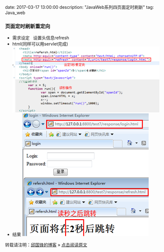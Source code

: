 date: 2017-03-17  13:00:00
description: "JavaWeb系列四页面定时刷新"
tag: Java_web
### 页面定时刷新重定向
* 需求设定
&nbsp;&nbsp;设置头信息refresh<br />
* html(同样可以用servlet完成)
![no](/assets/active_images/javaweb/4/1.png)
* 结果
![no](/assets/active_images/javaweb/4/2.png)

转载请注明：[邱国锋的博客](http://qiuguofeng.com) » [点击阅读原文](http://qiuguofeng.com/2017/03/JavaWeb系列四页面定时刷新/)
